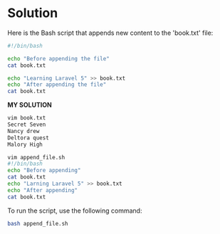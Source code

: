 # Solution

Here is the Bash script that appends new content to the 'book.txt' file:

```bash
#!/bin/bash

echo "Before appending the file"
cat book.txt

echo "Learning Laravel 5" >> book.txt
echo "After appending the file"
cat book.txt
```
**MY SOLUTION**
```bash
vim book.txt
Secret Seven
Nancy drew
Deltora quest
Malory High

vim append_file.sh
#!/bin/bash
echo "Before appending"
cat book.txt
echo "Larning Laravel 5" >> book.txt
echo "After appending"
cat book.txt
```
To run the script, use the following command:

```bash
bash append_file.sh
```
